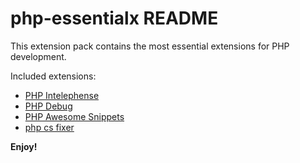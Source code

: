 # php-essentialx README

This extension pack contains the most essential extensions for PHP development.

Included extensions:

- [PHP Intelephense](https://marketplace.visualstudio.com/items?itemName=bmewburn.vscode-intelephense-client)
- [PHP Debug](https://marketplace.visualstudio.com/items?itemName=xdebug.php-debug)
- [PHP Awesome Snippets](https://marketplace.visualstudio.com/items?itemName=hakcorp.php-awesome-snippets)
- [php cs fixer](https://marketplace.visualstudio.com/items?itemName=junstyle.php-cs-fixer)

**Enjoy!**
